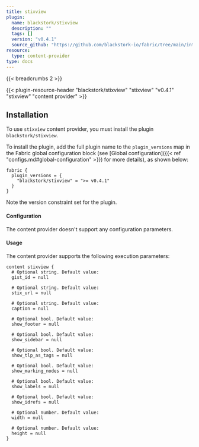 ```yaml
---
title: stixview
plugin:
  name: blackstork/stixview
  description: ""
  tags: []
  version: "v0.4.1"
  source_github: "https://github.com/blackstork-io/fabric/tree/main/internal/stixview/"
resource:
  type: content-provider
type: docs
---
```


{{< breadcrumbs 2 >}}

{{< plugin-resource-header "blackstork/stixview" "stixview" "v0.4.1" "stixview" "content provider" >}}

## Installation

To use `stixview` content provider, you must install the plugin `blackstork/stixview`.

To install the plugin, add the full plugin name to the `plugin_versions` map in the Fabric global configuration block (see [Global configuration]({{< ref "configs.md#global-configuration" >}}) for more details), as shown below:

```hcl
fabric {
  plugin_versions = {
    "blackstork/stixview" = ">= v0.4.1"
  }
}
```

Note the version constraint set for the plugin.


#### Configuration

The content provider doesn't support any configuration parameters.

#### Usage

The content provider supports the following execution parameters:

```hcl
content stixview {
  # Optional string. Default value:
  gist_id = null

  # Optional string. Default value:
  stix_url = null

  # Optional string. Default value:
  caption = null

  # Optional bool. Default value:
  show_footer = null

  # Optional bool. Default value:
  show_sidebar = null

  # Optional bool. Default value:
  show_tlp_as_tags = null

  # Optional bool. Default value:
  show_marking_nodes = null

  # Optional bool. Default value:
  show_labels = null

  # Optional bool. Default value:
  show_idrefs = null

  # Optional number. Default value:
  width = null

  # Optional number. Default value:
  height = null
}
```

